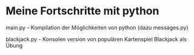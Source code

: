 # Meine Fortschritte mit python

main.py - Kompilation der Möglichkeiten von python (dazu messages.py)

blackjack.py - Konsolen version von populären Kartenspiel Blackjack als Übung
